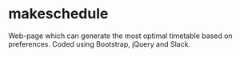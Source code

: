 # makeschedule
Web-page which can generate the most optimal timetable based on preferences.
Coded using Bootstrap, jQuery and Slack.

